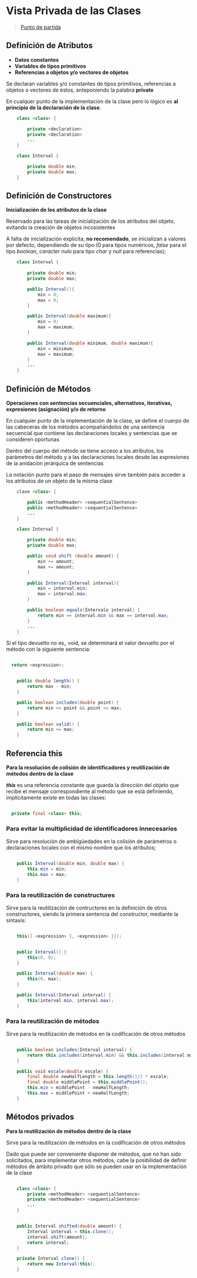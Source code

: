 # Vista Privada de las Clases

> [Punto de partida](ejercicios/001/README.md)

## Definición de Atributos

- **Datos constantes**
- **Variables de tipos primitivos**
- **Referencias a objetos y/o vectores de objetos**

Se declaran variables y/o constantes de tipos primitivos, referencias a objetos o vectores de éstos, anteponiendo la palabra **private**

En cualquer punto de la implementación de la clase pero lo lógico es **al principio de la declaración de la clase**.

```java
    class <class> {

        private <declaration>
        private <declaration>
        ...
    }
```

```java
    class Interval {

        private double min;
        private double max;
    }
```

## Definición de Constructores

**Inicialización de los atributos de la clase**

Reservado para las tareas de inicialización de los atributos del objeto, evitando la creación de objetos incosistentes

A falta de inicialización explícita, **no recomendado**, se inicializan a valores por defecto, dependiendo de su tipo (0 para tipos numéricos, *false* para el tipo *boolean*, *caracter nulo* para tipo *char* y *null* para referencias);

```java
    class Interval {
        
        private double min;
        private double max;

        public Interval(){
            min = 0;
            max = 0;
        }

        public Interval(double maximum){
            min = 0;
            max = maximum;
        }

        public Interval(double minimum, double maximum){
            min = minimum;
            max = maximum;
        }
        ...
    }

```

## Definición de Métodos

**Operaciones con sentencias secuenciales, alternativos, iterativas, expresiones (asignación) y/o de retorno**

En cualquier punto de la implementación de la clase, se define el cuerpo de las cabeceras de los métodos acompañándolos de una sentencia secuencial que contiene las declaraciones locales y sentencias que se consideren oportunas

Dentro del cuerpo del método se tiene acceso a los atributos, los parámetros del método y a las declaraciones locales desde las expresiones de la anidación jerárquica de sentencias

La notación punto para el paso de mensajes sirve también para acceder a los atributos de un objeto de la misma clase

```java
    clase <class> {

        public <methodHeader> <sequentialSentence>
        public <methodHeader> <sequentialSentence>
        ...
    }
```

```java
    class Interval {

        private double min;
        private double max;

        public void shift (double amount) {
            min += amount;
            max += amount;
        }

        public Interval(Interval interval){
            min = interval.min;
            max = interval.max;
        }

        public boolean equals(Intervalo interval) {
            return min == interval.min && max == interval.max;
        }
        ...
    }
```

Si el tipo devuelto no es_ void, se determinará el valor devuelto por el método con la siguiente sentencia:

```java

  return <expression>;

```

```java

    public double length() {
        return max - min;
    }

    public boolean includes(double point) {
        return min <= point && point <= max;
    }

    public boolean valid() {
        return min <= max;
    }

```

## Referencia this

**Para la resolución de colisión de identificadores y reutilización de métodos dentro de la clase**

***this*** es una referencia constante que guarda la dirección del objeto que recibe el mensaje correspondiente al método que se está definiendo, implícitamente existe en todas las clases:

```java

  private final <class> this;

```

### Para evitar la multiplicidad de identificadores innecesarios

Sirve para resolución de ambigüedades en la colisión de parámetros o declaraciones locales con el mismo nombre que los atributos;

```java

    public Interval(double min, double max) {
        this.min = min;
        this.max = max;
    }

```

### Para la reutilización de constructures

Sirve para la reutilización de contructores en la definición de otros constructores, siendo la primera sentencia del constructor, mediante la sintaxis:

```java

    this([ <expression> {, <expression> }]);

```

```java

    public Interval() {
        this(0, 0);
    }

    public Interval(double max) {
        this(0, max);
    }

    public Interval(Interval interval) {
        this(interval.min, interval.max);
    }

```

### Para la reutilización de métodos

Sirve para la reutilización de métodos en la codificación de otros métodos

```java

    public boolean includes(Interval interval) {
        return this.includes(interval.min) && this.includes(interval.max);
    }

    public void escale(double escale) {
        final double newHalfLength = this.length()/2 * escale;
        final double middlePoint = this.middlePoint();
        this.min = middlePoint - newHalfLength;
        this.max = middlePoint + newHalfLength;
    }

```

## Métodos privados

**Para la reutilización de métodos dentro de la clase**

Sirve para la reutilización de métodos en la codificación de otros métodos

Dado que puede ser conveniente disponer de métodos, que no han sido solicitados, para implementar otros métodos, cabe la posibilidad de definir métodos de ámbito privado que sólo se pueden usar en la implementación de la clase

```java

    class <class> {
        private <methodHeader> <sequentialSentence>
        private <methodHeader> <sequentialSentence>
        ...
    }

```

```java

    public Interval shifted(double amount) {
        Interval interval = this.clone();
        interval.shift(amount);
        return interval;
    }

    private Interval clone() {
        return new Interval(this);
    }

```
